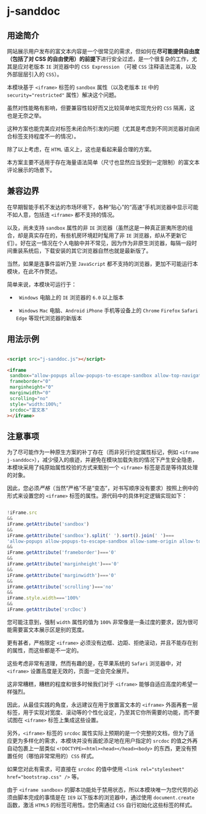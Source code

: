 # j-sanddoc

## 用途简介

网站展示用户发布的富文本内容是一个很常见的需求，但如何在**尽可能提供自由度（包括了对 CSS 的自由使用）的前提下**进行安全过滤，是一个很复杂的工作，尤其是应对老版本 `IE` 浏览器中的 `CSS Expression` （可被 `CSS` 注释语法混淆，以及外部层层引入的 `CSS`）。

本模块基于 `<iframe>` 标签的 `sandbox` 属性（以及老版本 `IE` 中的 `security="restricted"` 属性）解决这个问题。

虽然对性能略有影响，但要兼容性较好而又比较简单地实现充分的 `CSS` 隔离，这也是无奈之举。

这种方案也能完美应对标签未闭合所引发的问题（尤其是考虑到不同浏览器对自闭合标签支持程度不一的情况）。

除了以上考虑，在 `HTML` 语义上，这也是看起来最合理的方案。

本方案主要不适用于存在海量语法简单（尺寸也显然应当受到一定限制）的富文本评论展示的场景下。

## 兼容边界

在早期智能手机不发达的市场环境下，各种“贴心”的“高速”手机浏览器中显示可能不如人意，包括连 `<iframe>` 都不支持的情况。

以及，尚未支持 `sandbox` 属性的非 `IE` 浏览器（虽然这是一种真正匪夷所思的组合，却是真实存在的，有些机房环境赶时髦用了非 `IE` 浏览器，却从不更新它们）。好在这一情况在个人电脑中并不常见，因为作为非原生浏览器，每隔一段时间重装系统后，下载安装的其它浏览器自然也就是最新版了。

当然，如果是连事件监听乃至 `JavaScript` 都不支持的浏览器，更加不可能运行本模块，在此不作赘述。

简单来说，本模块可运行于：

-   `Windows` 电脑上的 `IE` 浏览器的 `6.0` 以上版本
    
-   `Windows` `Mac` 电脑、`Android` `iPhone` 手机等设备上的 `Chrome` `Firefox` `Safari` `Edge` 等现代浏览器的新版本

## 用法示例

```html

<script src="j-sanddoc.js"></script>

<iframe
 sandbox="allow-popups allow-popups-to-escape-sandbox allow-top-navigation allow-same-origin"
 frameborder="0"
 marginheight="0"
 marginwidth="0"
 scrolling="no"
 style="width:100%;"
 srcdoc="富文本"
></iframe>

```

## 注意事项

为了尽可能作为一种原生方案的补丁存在（而非另行约定属性标记，例如 `<iframe j-sanddoc>`），减少侵入的痕迹，并避免在模块加载失败的情况下产生安全隐患，本模块采用了纯原始属性校验的方式来甄别一个 `<iframe>` 标签是否是等待其处理的对象。

因此，您必须*严格*（当然“严格”不是“变态”，对书写顺序没有要求）按照上例中的形式来设置您的 `<iframe>` 标签的属性。源代码中的具体判定逻辑实现如下：

```javascript

!iFrame.src
&&
iFrame.getAttribute('sandbox')
&&
iFrame.getAttribute('sandbox').split(' ').sort().join(' ')===
'allow-popups allow-popups-to-escape-sandbox allow-same-origin allow-top-navigation'
&&
iFrame.getAttribute('frameborder')==='0'
&&
iFrame.getAttribute('marginheight')==='0'
&&
iFrame.getAttribute('marginwidth')==='0'
&&
iFrame.getAttribute('scrolling')==='no'
&&
iFrame.style.width==='100%'
&&
iFrame.getAttribute('srcDoc')

```

您可能注意到，强制 `width` 属性的值为 `100%` 非常像是一条过度的要求，因为很可能需要富文本展示区是别的宽度。

更有甚者，严格限定 `<iframe>` 必须没有边框、边距、拒绝滚动，并且不能存在别的属性，而这些都是不一定的。

这些考虑非常有道理，然而有趣的是，在苹果系统的 `Safari` 浏览器中，对 `<iframe>` 设置高度是无效的，页面一定会完全展开。

这非常糟糕，糟糕的程度和很多时候我们对于 `<iframe>` 能够自适应高度的希望一样强烈。

因此，从最佳实践的角度，永远建议在用于放置富文本的 `<iframe>` 外面再套一层标签，用于实现对宽度、滚动等的个性化设定，乃至其它你所需要的功能，而不要试图在 `<iframe>` 标签上集成这些设置。

另外，`<iframe>` 标签的 `srcdoc` 属性实际上预期的是一个完整的文档，但为了适应更为多样化的需求，本模块并没有画蛇添足地在用户指定的 `srcdoc` 的值之外再自动包裹上一层类似 `<!DOCTYPE><html><head></head><body>` 的东西，更没有预置任何（哪怕非常常用的）`CSS` 样式。

如果您对此有需求，可直接在 `srcdoc` 的值中使用 `<link rel="stylesheet" href="bootstrap.css" />` 等。

由于 `<iframe sandbox>` 的脚本功能处于禁用状态，所以本模块唯一为您代劳的必须由脚本完成的事情是在 `IE9` 以下版本的浏览器中，通过使用 `document.create` 函数，激活 `HTML5` 的标签可用性。您仍需通过 `CSS` 自行初始化这些标签的样式。
